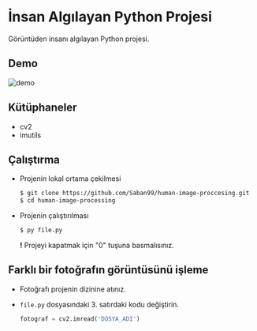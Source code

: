 # İnsan Algılayan Python Projesi

Görüntüden insanı algılayan Python projesi.

## Demo

![demo](https://user-images.githubusercontent.com/86067996/170614958-fb384e6c-e443-4ed8-9901-36ba120f94c5.PNG)

## Kütüphaneler

- cv2
- imutils

## Çalıştırma 

- Projenin lokal ortama çekilmesi 
  ```bash
  $ git clone https://github.com/Saban99/human-image-proccesing.git
  $ cd human-image-processing
  ```
- Projenin çalıştırılması
  ```bash
  $ py file.py
  ```

  **!** Projeyi kapatmak için "0" tuşuna basmalısınız.
  
## Farklı bir fotoğrafın görüntüsünü işleme

- Fotoğrafı projenin dizinine atınız.
- ``file.py`` dosyasındaki 3. satırdaki kodu değiştirin.
  
  ```py
  fotograf = cv2.imread('DOSYA_ADI')
  ```
  
